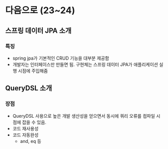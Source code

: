 # 다음으로 (23~24)

## 스프링 데이터 JPA 소개
### 특징
- spring jpa가 기본적인 CRUD 기능을 대부분 제공함
- 개발자는 인터페이스만 만들면 됨. 구현체는 스프링 데이터 JPA가 애플리케이션 실행 시점에 주입해줌

## QueryDSL 소개
### 장점
- QueryDSL 사용으로 높은 개발 생산성을 얻으면서 동시에 쿼리 오류를 컴파일 시점에 잡을 수 있음.
- 코드 재사용성
- 코드 자동완성
    - and, eq 등
